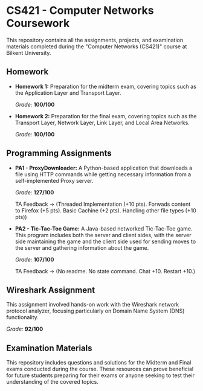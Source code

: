 # CS421 - Computer Networks Coursework

This repository contains all the assignments, projects, and examination materials completed during the "Computer Networks (CS421)" course at Bilkent University.

## Homework

- **Homework 1:** Preparation for the midterm exam, covering topics such as the Application Layer and Transport Layer.

  _Grade:_ **100/100**
- **Homework 2:** Preparation for the final exam, covering topics such as the Transport Layer, Network Layer, Link Layer, and Local Area Networks.
  
  _Grade:_ **100/100**

## Programming Assignments

- **PA1 - ProxyDownloader:** A Python-based application that downloads a file using HTTP commands while getting necessary information from a self-implemented Proxy server.

  _Grade:_ **127/100** 
  
  TA Feedback -> (Threaded Implementation (+10 pts). Forwads content to Firefox (+5 pts). Basic Cachine (+2 pts). Handling other file types (+10 pts))
- **PA2 - Tic-Tac-Toe Game:** A Java-based networked Tic-Tac-Toe game. This program includes both the server and client sides, with the server side maintaining the game and the client side used for sending moves to the server and gathering information about the game.

  _Grade:_ **107/100** 
  
  TA Feedback -> (No readme. No state command. Chat +10. Restart +10.)

## Wireshark Assignment

This assignment involved hands-on work with the Wireshark network protocol analyzer, focusing particularly on Domain Name System (DNS) functionality.

  _Grade:_ **92/100**

## Examination Materials

This repository includes questions and solutions for the Midterm and Final exams conducted during the course. These resources can prove beneficial for future students preparing for their exams or anyone seeking to test their understanding of the covered topics.
